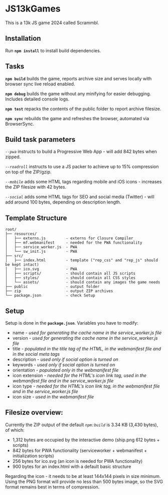 # JS13kGames 

This is a 13k JS game 2024 called Scrammbl.

## Installation
Run **`npm install`** to install build dependencies.

## Tasks
**`npm build`** builds the game, reports archive size and serves locally with browser sync live reload enabled.

**`npm debug`** builds the game without any minifying for easier debugging. Includes detailed console logs.

**`npm test`** repacks the contents of the public folder to report archive filesize.

**`npm sync`** rebuilds the game and refreshes the browser, automated via BrowserSync.

## Build task parameters
*`--pwa`* instructs to build a Progressive Web App - will add 842 bytes when zipped.

*`--roadroll`* instructs to use a JS packer to achieve up to 15% compression on top of the ZIP/gzip.

*`--mobile`* adds some HTML tags regarding mobile and iOS icons - increases the ZIP filesize with 42 bytes.

*`--social`* adds some HTML tags for SEO and social media (Twitter) - will add around 100 bytes, depending on description length.

## Template Structure
```
root/
├── resources/
│   ├── externs.js         - externs for Closure Compiler
│   ├── mf.webmanifest     - needed for the PWA functionality
│   ├── service_worker.js  - PWA
│   └── sw_init.js         - PWA
├── src/
│   ├── index.html         - template ("rep_css" and "rep_js" should be kept intact)
│   ├── ico.svg            - PWA
│   ├── scripts/           - should contain all JS scripts
│   ├── styles/            - should contain all CSS styles
│   └── assets/            - should contain any images the game needs
├── public                 - output folder
├── zip                    - output ZIP archives
└── package.json           - check Setup
```

## Setup
Setup is done in the **`package.json`**. Variables you have to modify:

- name - *used for generating the cache name in the service_worker.js file*
- version - *used for generating the cache name in the service_worker.js file*
- title - *populated in the title tag of the HTML, in the webmanifest file and in the social meta tags*
- description - *used only if social option is turned on*
- keywords - *used only if social option is turned on*
- orientation - *populated only in the webmanifest file*
- icon extension - *needed for the HTML's icon link tag, used in the webmanifest file and in the service_worker.js file*
- icon type - *needed for the HTML's icon link tag, in the webmanifest file and in the service_worker.js file*
- icon size - *used in the webmanifest file*

## Filesize overview:
Currently the ZIP output of the default *`npm:build`* is 3.34 KB (3,430 bytes), of which:
 - 1,312 bytes are occupied by the interactive demo (ship.png 612 bytes + scripts)
 - 842 bytes for PWA functionality (serviceworker + webmanifest + initialization scripts)
 - 256 bytes for ico.svg (an icon is needed for PWA functionality)
 - 900 bytes for an index.html with a default basic structure

Regarding the icon - it needs to be at least 144x144 pixels in size minimum. Using the PNG format will provide no less than 500 bytes image, so the SVG format remains best in terms of compression.
